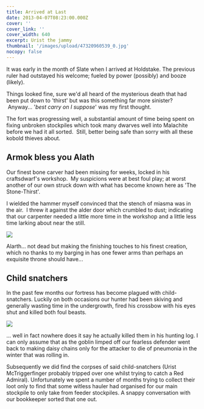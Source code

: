 ```yaml
---
title: Arrived at Last
date: 2013-04-07T08:23:00.000Z
cover: ''
cover_link: ''
cover_width: 640
excerpt: Urist the jammy
thumbnail: '/images/upload/47320960539_0.jpg'
nocopy: false
---
```

It was early in the month of Slate when I arrived at Holdstake. The previous ruler had outstayed his welcome; fueled by power (possibly) and booze (likely).

Things looked fine, sure we'd all heard of the mysterious death that had been put down to 'thirst' but was this something far more sinister?  Anyway... '_best carry on I suppose_' was my first thought.

The fort was progressing well, a substantial amount of time being spent on fixing unbroken stockpiles which took many dwarves well into Malachite before we had it all sorted.  Still, better being safe than sorry with all these kobold thieves about.

## Armok bless you Alath

Our finest bone carver had been missing for weeks, locked in his craftsdwarf's workshop.  My suspicions were at best foul play; at worst another of our own struck down with what has become known here as 'The Stone-Thirst'.

I wielded the hammer myself convinced that the stench of miasma was in the air.  I threw it against the alder door which crumbled to dust; indicating that our carpenter needed a little more time in the workshop and a little less time larking about near the still.

![](/images/uploads/47320960539_0.jpg)

Alarth... not dead but making the finishing touches to his finest creation, which no thanks to my barging in has one fewer arms than perhaps an exquisite throne should have...

## Child snatchers

In the past few months our fortress has become plagued with child-snatchers.  Luckily on both occasions our hunter had been skiving and generally wasting time in the undergrowth, fired his crossbow with his eyes shut and killed both foul beasts.  

![](/images/uploads/47352971127_0.jpg)

… well in fact nowhere does it say he actually killed them in his hunting log.  I can only assume that as the goblin limped off our fearless defender went back to making daisy chains only for the attacker to die of pneumonia in the winter that was rolling in.

Subsequently we did find the corpses of said child-snatchers (Urist McTriggerfinger probably tripped over one whilst trying to catch a Red Admiral).  Unfortunately we spent a number of months trying to collect their loot only to find that some witless hauler had organised for our main stockpile to only take from feeder stockpiles.  A snappy conversation with our bookkeeper sorted that one out.
